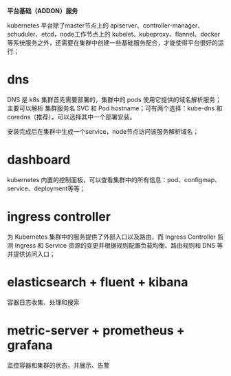 **平台基础（ADDON）服务**

kubernetes 平台除了master节点上的 apiserver、controller-manager、schuduler、etcd，node工作节点上的 kubelet、kubeproxy、flannel、docker 等系统服务之外，还需要在集群中创建一些基础服务配合，才能使得平台很好的运行；

# dns
DNS 是 k8s 集群首先需要部署的，集群中的 pods 使用它提供的域名解析服务；主要可以解析 集群服务名 SVC 和 Pod hostname；可有两个选择：kube-dns 和 coredns（推荐），可以选择其中一个部署安装。

安装完成后在集群中生成一个service，node节点访问该服务解析域名；

# dashboard
kubernetes 内置的控制面板，可以查看集群中的所有信息：pod、configmap、service、deployment等等；

# ingress controller 
为 Kubernetes 集群中的服务提供了外部入口以及路由，而 Ingress Controller 监测 Ingress 和 Service 资源的变更并根据规则配置负载均衡、路由规则和 DNS 等并提供访问入口；

# elasticsearch + fluent + kibana
容器日志收集、处理和搜索

# metric-server + prometheus + grafana
监控容器和集群的状态，并展示、告警


